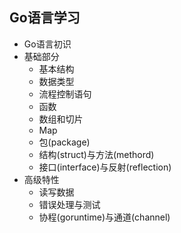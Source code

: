 ## Go语言学习
* Go语言初识
* 基础部分
    * 基本结构
    * 数据类型
    * 流程控制语句
    * 函数
    * 数组和切片
    * Map
    * 包(package)
    * 结构(struct)与方法(methord)
    * 接口(interface)与反射(reflection)
* 高级特性
    * 读写数据
    * 错误处理与测试
    * 协程(goruntime)与通道(channel)

